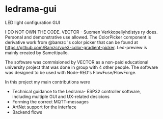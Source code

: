 # ledrama-gui

LED light configuration GUI

I DO NOT OWN THE CODE. VECTOR - Suomen Verkkopeliyhdistys ry does. Personal and demonstrative use allowed. The ColorPicker component is derivative work from @bamzc 's color picker that can be found at https://github.com/Bamzc/vue3-color-gradient-picker. Led-preview is mainly created by Samettipallo.

The software was commisioned by VECTOR as a non-paid educational university project that was done in group with 4 other people. The software was designed to be used with Node-RED's FlowFuse/FlowForge.

In this project my main contributions were
* Technical guidance to the Ledrama- ESP32 controller software, including multiple GUI and UX-related desicions
* Forming the correct MQTT-messages
* ArtNet support for the interface
* Backend flows
